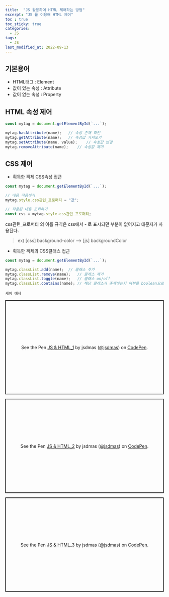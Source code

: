 ```yaml
---
title:  "JS 활용하여 HTML 제어하는 방법"
excerpt: "JS 를 이용해 HTML 제어"
toc : true
toc_sticky: true
categories:
  - JS
tags:
  - JS
last_modified_at: 2022-09-13
---
```

## 기본용어
- HTML태그 : Element
- 값이 있는 속성 : Attribute
- 값이 없는 속성 : Property

## HTML 속성 제어
```js
const mytag = document.getElementById(`...`);

mytag.hasAttribute(name);   // 속성 존재 확인
mytag.getAttribute(name);   // 속성값 가져오기
mytag.setAttribute(name, value);    // 속성값 변경
mytag.removeAttribute(name);    // 속성값 제거
```
## CSS 제어
- 획득한 객체 CSS속성 접근  

```js
const mytag = document.getElementById(`...`);

// 내용 적용하기
mytag.style.css관련_프로퍼티 = "값";

// 적용된 내용 조회하기
const css = mytag.style.css관련_프로퍼티;
```
css관련_프로퍼티 의 이름 규칙은 css에서 - 로 표시되던 부분이 없어지고 대문자가 사용된다.  
> ex) [css] background-color --> [js] backgroundColor
  
- 획득한 객체의 CSS클래스 접근

```js
const mytag = document.getElementById(`...`);

mytag.classList.add(name);  // 클래스 추가
mytag.classList.remove(name);   // 클래스 제거
mytag.classList.toggle(name);   // 클래스 on/off
mytag.classList.contains(name); // 해당 클래스가 존재하는지 여부를 boolean으로 반환.
```
  
`제어 예제`  

<p class="codepen" data-height="300" data-default-tab="html,result" data-slug-hash="xxjEWbE" data-user="jsdmas" style="height: 300px; box-sizing: border-box; display: flex; align-items: center; justify-content: center; border: 2px solid; margin: 1em 0; padding: 1em;">
  <span>See the Pen <a href="https://codepen.io/jsdmas/pen/xxjEWbE">
  JS &amp; HTML_1</a> by jsdmas (<a href="https://codepen.io/jsdmas">@jsdmas</a>)
  on <a href="https://codepen.io">CodePen</a>.</span>
</p>
<script async src="https://cpwebassets.codepen.io/assets/embed/ei.js"></script>
  

<p class="codepen" data-height="300" data-default-tab="html,result" data-slug-hash="WNJGzEq" data-user="jsdmas" style="height: 300px; box-sizing: border-box; display: flex; align-items: center; justify-content: center; border: 2px solid; margin: 1em 0; padding: 1em;">
  <span>See the Pen <a href="https://codepen.io/jsdmas/pen/WNJGzEq">
  JS &amp; HTML_2</a> by jsdmas (<a href="https://codepen.io/jsdmas">@jsdmas</a>)
  on <a href="https://codepen.io">CodePen</a>.</span>
</p>
<script async src="https://cpwebassets.codepen.io/assets/embed/ei.js"></script>
  

<p class="codepen" data-height="300" data-default-tab="html,result" data-slug-hash="NWMRYOK" data-user="jsdmas" style="height: 300px; box-sizing: border-box; display: flex; align-items: center; justify-content: center; border: 2px solid; margin: 1em 0; padding: 1em;">
  <span>See the Pen <a href="https://codepen.io/jsdmas/pen/NWMRYOK">
  JS &amp; HTML_3</a> by jsdmas (<a href="https://codepen.io/jsdmas">@jsdmas</a>)
  on <a href="https://codepen.io">CodePen</a>.</span>
</p>
<script async src="https://cpwebassets.codepen.io/assets/embed/ei.js"></script>

